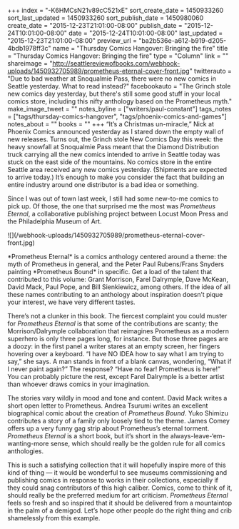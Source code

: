 +++
index = "-K6HMCsN21v89cC521xE"
sort_create_date = 1450933260
sort_last_updated = 1450933260
sort_publish_date = 1450980060
create_date = "2015-12-23T21:01:00-08:00"
publish_date = "2015-12-24T10:01:00-08:00"
date = "2015-12-24T10:01:00-08:00"
last_updated = "2015-12-23T21:01:00-08:00"
preview_url = "ba2b536e-a612-b919-d205-4bdb1978ff3c"
name = "Thursday Comics Hangover: Bringing the fire"
title = "Thursday Comics Hangover: Bringing the fire"
type = "Column"
link = ""
shareimage = "http://seattlereviewofbooks.com/webhook-uploads/1450932705989/prometheus-eternal-cover-front.jpg"
twitterauto = "Due to bad weather at Snoqualmie Pass, there were no new comics in Seattle yesterday. What to read instead?"
facebookauto = "The Grinch stole new comics day yesterday, but there's still some good stuff in your local comics store, including this nifty anthology based on the Prometheus myth."
make_image_tweet = ""
notes_byline = ["writers/paul-constant"]
tags_notes = ["tags/thursday-comics-hangover", "tags/phoenix-comics-and-games"]
notes_about = ""
books = ""
+++
“It’s a Christmas un-miracle,” Nick at Phoenix Comics announced yesterday as I stared down the empty wall of new releases. Turns out, the Grinch stole New Comics Day this week: the heavy snowfall at Snoqualmie Pass meant that the Diamond Distribution truck carrying all the new comics intended to arrive in Seattle today was stuck on the east side of the mountains. No comics store in the entire Seattle area received any new comics yesterday. (Shipments are expected to arrive today.) It’s enough to make you consider the fact that building an entire industry around one distributor is a bad idea or something.

Since I was out of town last week, I still had some new-to-me comics to pick up. Of those, the one that surprised me the most was *Prometheus Eternal*, a collaborative publishing project between Locust Moon Press and the Philadelphia Museum of Art. 

<p class="image-left">![](/webhook-uploads/1450932705989/prometheus-eternal-cover-front.jpg)</p>*Prometheus Eternal* is a comics anthology centered around a theme: the myth of Prometheus in general, and the Peter Paul Rubens/Frans Snyders painting *Prometheus Bound* in specific. Get a load of the talent that contributed to this volume: Grant Morrison, Farel Dalrymple, Dave McKean, David Mack, Paul Pope, and Bill Sienkiewicz, among others. If the idea of all these names contributing to an anthology about inspiration doesn’t pique your interest, we have very different tastes.

There’s not a clunker in this book. The fiercest complaint you could muster for *Prometheus Eternal* is that some of the contributions are scanty; the Morrison/Dalrymple collaboration that reimagines Prometheus as a modern superhero is only three pages long, for instance. But those three pages are a doozy: in the first panel a writer stares at an empty screen, her fingers hovering over a keyboard. “I have NO IDEA how to say what I am trying to say,” she says. A man stands in front of a blank canvas, wondering, “What if I never paint again?” The response? “Have no fear! Prometheus is here!” You can probably picture the rest, except Farel Dalrymple is a better artist than whoever draws comics in your imagination.

The stories vary wildly in mood and tone and content. David Mack writes a short open letter to Prometheus. Andrea Tsurumi writes an excellent biographical comic about the creation of *Prometheus Bound*. Yuko Shimizu contributes a story of a family only loosely tied to the theme. James Comey offers up a very funny gag strip about Prometheus’s eternal torment. *Prometheus Eternal* is a short book, but it’s short in the always-leave-‘em-wanting-more sense, which should really be the golden rule for all comics anthologies.

This is such a satisfying collection that it will hopefully inspire more of this kind of thing — it would be wonderful to see museums commissioning and publishing comics in response to works in their collections, especially if they could snag contributors of this high caliber. Comics, come to think of it, should really be the preferred medium for art criticism. *Prometheus Eternal* feels so fresh and so inspired that it should be delivered from a mountaintop in the palm of a demigod. Let’s hope other people do the right thing and crib shamelessly from this example.
